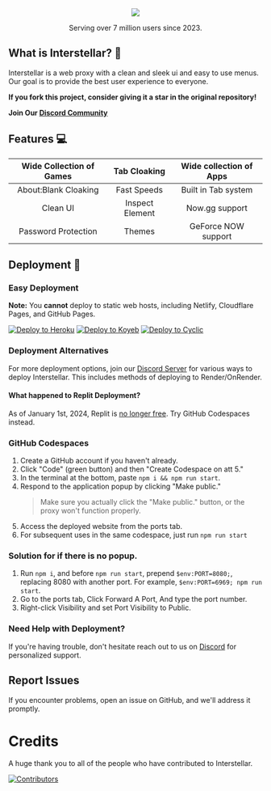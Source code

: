 <div align="center">
    <img src="https://github.com/InterstellarNetwork/Interstellar/assets/89202835/77c63680-544b-42e9-88d6-d288e7681e82">
    <p>Serving over 7 million users since 2023.<p>
</div>

## What is Interstellar? 🤔

<p>Interstellar is a web proxy with a clean and sleek ui and easy to use menus. Our goal is to provide the best user experience to everyone.</p>

**If you fork this project, consider giving it a star in the original repository!**

**Join Our [Discord Community](https://discord.gg/interstellar)**

## Features 💻

<div align="center">

| Wide Collection of Games |  Tab Cloaking   | Wide collection of Apps |
| :----------------------: | :-------------: | :---------------------: |
|   About:Blank Cloaking   |   Fast Speeds   |   Built in Tab system   |
|         Clean UI         | Inspect Element |     Now.gg support      |
|   Password Protection    |     Themes      |   GeForce NOW support   |

</div>

## Deployment 🔽

### Easy Deployment

**Note:** You **cannot** deploy to static web hosts, including Netlify, Cloudflare Pages, and GitHub Pages.

<a target="_blank" href="https://heroku.com/deploy/?template=https://github.com/interstellarnetwork/interstellar"><img alt="Deploy to Heroku" src="https://binbashbanana.github.io/deploy-buttons/buttons/remade/heroku.svg"></a>
<a target="_blank" href="https://app.koyeb.com/deploy?type=git&repository=github.com/interstellarnetwork/interstellar"><img alt="Deploy to Koyeb" src="https://binbashbanana.github.io/deploy-buttons/buttons/remade/koyeb.svg"></a>
<a target="_blank" href="https://app.cyclic.sh/api/app/deploy/interstellarnetwork/Interstellar"><img alt="Deploy to Cyclic" src="https://binbashbanana.github.io/deploy-buttons/buttons/remade/cyclic.svg"></a>

### Deployment Alternatives

For more deployment options, join our [Discord Server](https://discord.gg/interstellar) for various ways to deploy Interstellar.
This includes methods of deploying to Render/OnRender.

#### What happened to Replit Deployment?

As of January 1st, 2024, Replit is [no longer free](https://blog.replit.com/hosting-changes). Try GitHub Codespaces instead.

### GitHub Codespaces

1. Create a GitHub account if you haven't already.
2. Click "Code" (green button) and then "Create Codespace on att 5."
3. In the terminal at the bottom, paste `npm i && npm run start`.
4. Respond to the application popup by clicking "Make public."
   > Make sure you actually click the "Make public." button, or the proxy won't function properly.
5. Access the deployed website from the ports tab.
6. For subsequent uses in the same codespace, just run `npm run start`

### Solution for if there is no popup.

1. Run `npm i`, and before `npm run start`, prepend `$env:PORT=8080;`, replacing 8080 with another port. For example, `$env:PORT=6969; npm run start`.
2. Go to the ports tab, Click Forward A Port, And type the port number.
3. Right-click Visibility and set Port Visibility to Public.

### Need Help with Deployment?

If you're having trouble, don't hesitate reach out to us on [Discord](https://discord.gg/interstellar) for personalized support.

## Report Issues

If you encounter problems, open an issue on GitHub, and we'll address it promptly.

# Credits

A huge thank you to all of the people who have contributed to Interstellar.

[![Contributors](https://contrib.rocks/image?repo=InterstellarNetwork/Interstellar)](https://github.com/InterstellarNetwork/Interstellar/graphs/contributors)
